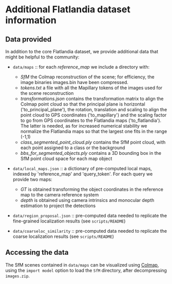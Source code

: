 # Additional Flatlandia dataset information

## Data provided

In addition to the core Flatlandia dataset, we provide additional data that might be helpful to the community:

- `data/maps` :: for each *reference_map* we include a directory with:
    - *SfM* the Colmap reconstruction of the scene; for efficiency, the image binaries images.bin have been compressed.  
    - *tokens.txt* a file with all the Mapillary tokens of the images used for the scene reconstruction
    - *transformations.json* contains the transformation matrix to align the Colmap point cloud so that the principal plane 
      is horizontal ('to_principal_plane'), the rotation, translation and scaling to align the point cloud to GPS coordinates
      ('to_mapillary') and the scaling factor to go from GPS coordinates to the Flatlandia maps ('to_flatlandia'). 
        The latter is needed, as for increased numerical stability we normalize the Flatlandia maps so that the largest 
        one fits in the range (-1,1)
    - *class_segmented_point_cloud.ply* contains the SfM point cloud, with each point assigned to a class or the background
    - *bbs_for_segmented_objects.ply* contains a 3D bounding box in the SfM point cloud space for each map object

- `data/local_maps.json` :: a dictionary of pre-computed local maps, indexed by 'reference_map' and 'query_token'. For each query we provide two maps:
  - *GT* is obtained transforming the object coordinates in the reference map to the camera reference system
  - *depth* is obtained using camera intrinsics and monocular depth estimation to project the detections

- `data/region_proposal.json` :: pre-computed data needed to replicate the fine-grained localization results (see `scripts/README`)

- `data/coarseloc_similarity` :: pre-computed data needed to replicate the coarse localization results (see `scripts/README`)

## Accessing the data
The SfM scenes contained in `data/maps` can be visualized using [Colmap](https://colmap.github.io/), using the `import model`
option to load the `SfM` directory, after decompressing `images.zip`.  